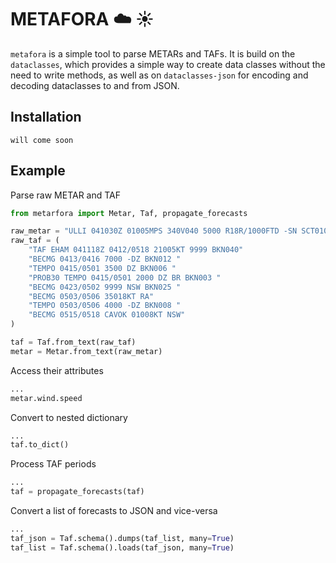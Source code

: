 # **METAFORA** :cloud: :sunny:

`metafora` is a simple tool to parse METARs and TAFs.
It is build on the `dataclasses`, which provides a simple way to create data classes without the need to write methods, as well as on `dataclasses-json` for encoding and decoding dataclasses to and from JSON.

## Installation

 ```
 will come soon
 ```

## Example

Parse raw METAR and TAF

```python
from metarfora import Metar, Taf, propagate_forecasts

raw_metar = "ULLI 041030Z 01005MPS 340V040 5000 R18R/1000FTD -SN SCT010 BKN018 VV000 M01/M05 A//// NOSIG"
raw_taf = (
    "TAF EHAM 041118Z 0412/0518 21005KT 9999 BKN040"
    "BECMG 0413/0416 7000 -DZ BKN012 "
    "TEMPO 0415/0501 3500 DZ BKN006 "
    "PROB30 TEMPO 0415/0501 2000 DZ BR BKN003 "
    "BECMG 0423/0502 9999 NSW BKN025 "
    "BECMG 0503/0506 35018KT RA"
    "TEMPO 0503/0506 4000 -DZ BKN008 "
    "BECMG 0515/0518 CAVOK 01008KT NSW"
)

taf = Taf.from_text(raw_taf)
metar = Metar.from_text(raw_metar)
```

Access their attributes
```python
...
metar.wind.speed
```

Convert to nested dictionary

```python
...
taf.to_dict()
```

Process TAF periods

```python
...
taf = propagate_forecasts(taf)
```

Convert a list of forecasts to JSON and vice-versa

```python
...
taf_json = Taf.schema().dumps(taf_list, many=True)
taf_list = Taf.schema().loads(taf_json, many=True)
```